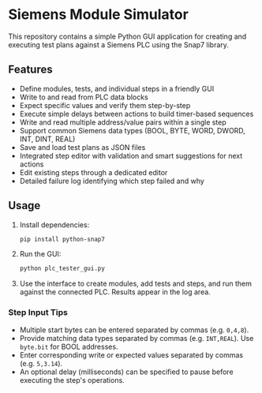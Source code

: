 # Siemens Module Simulator

This repository contains a simple Python GUI application for creating and executing test plans against a Siemens PLC using the Snap7 library.

## Features

- Define modules, tests, and individual steps in a friendly GUI
- Write to and read from PLC data blocks
- Expect specific values and verify them step-by-step
- Execute simple delays between actions to build timer-based sequences
- Write and read multiple address/value pairs within a single step
- Support common Siemens data types (BOOL, BYTE, WORD, DWORD, INT, DINT, REAL)
- Save and load test plans as JSON files
- Integrated step editor with validation and smart suggestions for next actions
- Edit existing steps through a dedicated editor
- Detailed failure log identifying which step failed and why

## Usage

1. Install dependencies:
   ```bash
   pip install python-snap7
   ```
2. Run the GUI:
   ```bash
   python plc_tester_gui.py
   ```
3. Use the interface to create modules, add tests and steps, and run them against the connected PLC. Results appear in the log area.

### Step Input Tips

- Multiple start bytes can be entered separated by commas (e.g. `0,4,8`).
- Provide matching data types separated by commas (e.g. `INT,REAL`). Use `byte.bit` for BOOL addresses.
- Enter corresponding write or expected values separated by commas (e.g. `5,3.14`).
- An optional delay (milliseconds) can be specified to pause before executing the step's operations.

